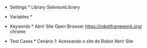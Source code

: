 * Settings *
Library  SeleniumLibrary

* Variables *


* Keywords *
Abrir Site
    Open Browser  https://robotframework.org/  chrome

* Test Cases *
Cenário 1: Acessando o site do Robot
    Abrir Site



